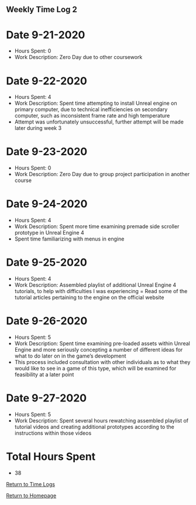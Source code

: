 ## Weekly Time Log 2


# Date 9-21-2020
- Hours Spent: 0
- Work Description: Zero Day due to other coursework

# Date 9-22-2020
- Hours Spent: 4
- Work Description: Spent time attempting to install Unreal engine on primary computer, due to technical inefficiencies on secondary computer, such as inconsistent frame rate and high temperature
- Attempt was unfortunately unsuccessful, further attempt will be made later during week 3


# Date 9-23-2020
- Hours Spent: 0
- Work Description: Zero Day due to group project participation in another course

# Date 9-24-2020
- Hours Spent: 4
- Work Description: Spent more time examining premade side scroller prototype in Unreal Engine 4
- Spent time familiarizing with menus in engine 


# Date 9-25-2020
- Hours Spent: 4
- Work Description: Assembled playlist of additional Unreal Engine 4 tutorials, to help with difficulties I was experiencing
= Read some of the tutorial articles pertaining to the engine on the official website


# Date 9-26-2020
- Hours Spent: 5
- Work Description: Spent time examining pre-loaded assets within Unreal Engine and more seriously concepting a number of different ideas for what to do later on in the game’s development
- This process included consultation with other individuals as to what they would like to see in a game of this type, which will be examined for feasibility at a later point


# Date 9-27-2020
- Hours Spent: 5
- Work Description: Spent several hours rewatching assembled playlist of tutorial videos and creating additional prototypes according to the instructions within those videos

# Total Hours Spent
- 38

[Return to Time Logs](https://tkfromthe90s.github.io/TKfromthe90s.github.io-weekly-time-logs/)

[Return to Homepage](https://tkfromthe90s.github.io/)

```
